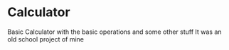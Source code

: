 # Calculator
Basic Calculator with the basic operations and some other stuff
It was an old school project of mine
